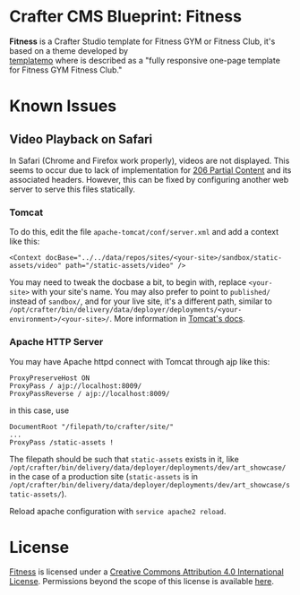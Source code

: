 # Crafter CMS Blueprint: Fitness

**Fitness** is a Crafter Studio template for Fitness GYM or Fitness Club, it's based on a theme developed by  
 [templatemo](http://www.templatemo.com/tm-487-fitness) where is described as a  "fully responsive one-page template for Fitness GYM Fitness Club."
 
# Known Issues

## Video Playback on Safari
In Safari (Chrome and Firefox work properly), videos are not displayed. This seems to occur due to lack of implementation for [206 Partial Content](https://httpstatuses.com/206) and its associated headers. However, this can be fixed by configuring another web server to serve this files statically.

### Tomcat
To do this, edit the file `apache-tomcat/conf/server.xml` and add a context like this:

    <Context docBase="../../data/repos/sites/<your-site>/sandbox/static-assets/video" path="/static-assets/video" />

You may need to tweak the docbase a bit, to begin with, replace `<your-site>` with your site's name. You may also prefer to point to `published/` instead of `sandbox/`, and for your live site, it's a different path, similar to `/opt/crafter/bin/delivery/data/deployer/deployments/<your-environment>/<your-site>/`.
More information in [Tomcat's docs](https://tomcat.apache.org/tomcat-8.0-doc/config/context.html).

### Apache HTTP Server

You may have Apache httpd connect with Tomcat through ajp like this:

	ProxyPreserveHost ON
	ProxyPass / ajp://localhost:8009/
	ProxyPassReverse / ajp://localhost:8009/

in this case, use

	DocumentRoot "/filepath/to/crafter/site/"
	...
	ProxyPass /static-assets !

The filepath should be such that `static-assets` exists in it, like `/opt/crafter/bin/delivery/data/deployer/deployments/dev/art_showcase/` in the case of a production site (`static-assets` is in `/opt/crafter/bin/delivery/data/deployer/deployments/dev/art_showcase/static-assets/`).

Reload apache configuration with `service apache2 reload`.

# License
[Fitness](http://www.templatemo.com/tm-487-fitness) is licensed under a [Creative Commons Attribution 4.0 International License](http://creativecommons.org/licenses/by/4.0/). Permissions beyond the scope of this license is available [here](http://www.templatemo.com/contact).
